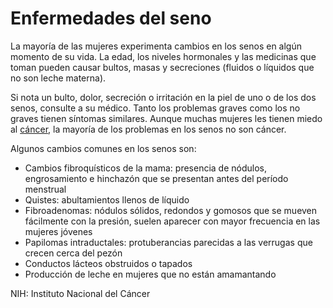 Enfermedades del seno
=====================


La mayoría de las mujeres experimenta cambios en los senos en algún momento de su vida. La edad, los niveles hormonales y las medicinas que toman pueden causar bultos, masas y secreciones (fluidos o líquidos que no son leche materna). 


Si nota un bulto, dolor, secreción o irritación en la piel de uno o de los dos senos, consulte a su médico. Tanto los problemas graves como los no graves tienen síntomas similares. Aunque muchas mujeres les tienen miedo al [cáncer](https://medlineplus.gov/spanish/breastcancer.html), la mayoría de los problemas en los senos no son cáncer. 


Algunos cambios comunes en los senos son:

* Cambios fibroquísticos de la mama: presencia de nódulos, engrosamiento e hinchazón que se presentan antes del período menstrual
* Quistes: abultamientos llenos de líquido
* Fibroadenomas: nódulos sólidos, redondos y gomosos que se mueven fácilmente con la presión, suelen aparecer con mayor frecuencia en las mujeres jóvenes
* Papilomas intraductales: protuberancias parecidas a las verrugas que crecen cerca del pezón
* Conductos lácteos obstruidos o tapados
* Producción de leche en mujeres que no están amamantando


NIH: Instituto Nacional del Cáncer

